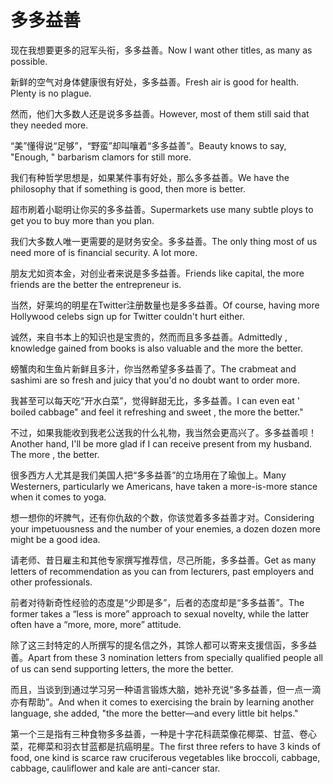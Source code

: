 # 多多益善

<p><span class="chinese">现在我想要更多的冠军头衔，多多益善。</span><span class="english">Now I want other titles, as many as possible.</span></p>

<p><span class="chinese">新鲜的空气对身体健康很有好处，多多益善。</span><span class="english">Fresh air is good for health. Plenty is no plague.</span></p>

<p><span class="chinese">然而，他们大多数人还是说多多益善。</span><span class="english">However, most of them still said that they needed more.</span></p>

<p><span class="chinese">“美”懂得说“足够”，“野蛮”却叫嚷着“多多益善”。</span><span class="english">Beauty knows to say, "Enough, " barbarism clamors for still more.</span></p>

<p><span class="chinese">我们有种哲学思想是，如果某件事有好处，那么多多益善。</span><span class="english">We have the philosophy that if something is good, then more is better.</span></p>

<p><span class="chinese">超市刷着小聪明让你买的多多益善。</span><span class="english">Supermarkets use many subtle ploys to get you to buy more than you plan.</span></p>

<p><span class="chinese">我们大多数人唯一更需要的是财务安全。多多益善。</span><span class="english">The only thing most of us need more of is financial security. A lot more.</span></p>

<p><span class="chinese">朋友尤如资本金，对创业者来说是多多益善。</span><span class="english">Friends like capital, the more friends are the better the entrepreneur is.</span></p>

<p><span class="chinese">当然，好莱坞的明星在Twitter注册数量也是多多益善。</span><span class="english">Of course, having more Hollywood celebs sign up for Twitter couldn't hurt either.</span></p>

<p><span class="chinese">诚然，来自书本上的知识也是宝贵的，然而而且多多益善。</span><span class="english">Admittedly , knowledge gained from books is also valuable and the more the better.</span></p>

<p><span class="chinese">螃蟹肉和生鱼片新鲜且多汁，你当然希望多多益善了。</span><span class="english">The crabmeat and sashimi are so fresh and juicy that you'd no doubt want to order more.</span></p>

<p><span class="chinese">我甚至可以每天吃“开水白菜”，觉得鲜甜无比，多多益善。</span><span class="english">I can even eat ' boiled cabbage" and feel it refreshing and sweet , the more the better."</span></p>

<p><span class="chinese">不过，如果我能收到我老公送我的什么礼物，我当然会更高兴了。多多益善呗！</span><span class="english">Another hand, I'll be more glad if I can receive present from my husband. The more , the better.</span></p>

<p><span class="chinese">很多西方人尤其是我们美国人把“多多益善”的立场用在了瑜伽上。</span><span class="english">Many Westerners, particularly we Americans, have taken a more-is-more stance when it comes to yoga.</span></p>

<p><span class="chinese">想一想你的坏脾气，还有你仇敌的个数，你该觉着多多益善才对。</span><span class="english">Considering your impetuousness and the number of your enemies, a dozen dozen more might be a good idea.</span></p>

<p><span class="chinese">请老师、昔日雇主和其他专家撰写推荐信，尽己所能，多多益善。</span><span class="english">Get as many letters of recommendation as you can from lecturers, past employers and other professionals.</span></p>

<p><span class="chinese">前者对待新奇性经验的态度是“少即是多”，后者的态度却是“多多益善”。</span><span class="english">The former takes a “less is more” approach to sexual novelty, while the latter often have a “more, more, more” attitude.</span></p>

<p><span class="chinese">除了这三封特定的人所撰写的提名信之外，其馀人都可以寄来支援信函，多多益善。</span><span class="english">Apart from these 3 nomination letters from specially qualified people all of us can send supporting letters, the more the better.</span></p>

<p><span class="chinese">而且，当谈到到通过学习另一种语言锻炼大脑，她补充说“多多益善，但一点一滴亦有帮助”。</span><span class="english">And when it comes to exercising the brain by learning another language, she added, "the more the better—and every little bit helps."</span></p>

<p><span class="chinese">第一个三是指有三种食物多多益善，一种是十字花科蔬菜像花椰菜、甘蓝、卷心菜，花椰菜和羽衣甘蓝都是抗癌明星。</span><span class="english">The first three refers to have 3 kinds of food, one kind is scarce raw cruciferous vegetables like broccoli, cabbage, cabbage, cauliflower and kale are anti-cancer star.</span></p>

